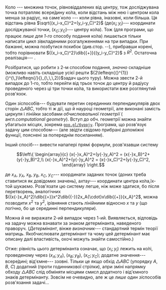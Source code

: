 Коло --- множина точок, рівновіддалених від центру, тож досліджувана
точка потрапляє всере́дину ко́ла, коли відстань між нею і центром кола
менша за радіус, на саме́ коло --- коли рівна, іназовні, коли більша. Ця
відстань рівна $\sqrt{(x_i-x_C)^2+(y_i-y_C)^2}$ (де$(x_i; y_i)$---
координати досліджуваної точки, $(x_C; y_C)$--- центру ко́ла). Тож (для
програми, що працює *лише для 1-го* способу подання ко́ла) лишається
тільки написати цикл зівкладеними розгалуженнями на три випадки. При
бажанні, можна позбутися похибок (див.стор. --), прибравши корені, тобто
порівнювати ${(x_i-x_C)^2}\dib{{+}}{(y_i-y_C)^2}$ з $R^2$. Остаточна
реалізація--- .

Розібратися, що робити з 2-м способом подання, *значно* складніше
(можливо навіть складніше усієї решти
${2\lefteqn{{}^{1}}{}^{\,}\lefteqn{/}{}_{\,\,\,2}}$задач цього туру).
Можна звести 2-й випадок до 1-го, тобто перейти від трьох точок до
центру й радіусу проведеного через ці три точки ко́ла, та використати вже
розглянутий розв'язок.

Один зіспособів--- будувати перетин серединних перпендикулярів двох
сторін $\triangle{}ABC$, тобто ті ж дії, що й науроці геометрії, але
виконані замість циркуля і лінійки засобами *обчислювальної геометрії* (
англ.*computational geometry*). Вступ до обч. геометрії можна знайти
убагатьох місцях, зокрема [`goo.gl/6yppjy`](https://goo.gl/6yppjy).
Програма, що розв'язує задачу цим способом--- (але звідти свідомо
прибрані допоміжні функції, пояснені за попереднім посиланням).

Інший спосіб--- вивести напапері прямі формули, розв'язавши систему

$$\left\{
\begin{array}{c}
(x{-}x_A)^2+(y{-}y_A)^2 = (x{-}x_B)^2+(y{-}y_B)^2,\\
(x{-}x_A)^2+(y{-}y_A)^2 = (x{-}x_C)^2+(y{-}y_C)^2,
\end{array}
\right.$$

де $x_A$, $y_A$, $x_B$, $y_B$, $x_C$, $y_C$--- координати заданих точок
(доних треба ставитися як довідомих значень), а$x$та$y$--- координати
центра ко́ла,їх-той шукаємо. Розв'язати цю систему легше, ніж може
здатися, бо після перетворень, аналогічних
${(x{-}x_A)^2}\dib{{=}}x^2\dib{{-}}2x_A{\cdot}x\dib{{+}}{x_A}^2$, можна
позводити $x^2$ та $y^2$, ірівняння стають лінійними відносно $x$ та $y$
(що логічно, бо це серединні перпендикуляри).

Можна й не виражати 2-ий випадок через 1-ий. Виявляється, відповідь на
задачу можна взнавати за знаком детермінанта, наведеного праворуч.
(*Детермінант*, вінже *визначник*--- стандартний термін теорії матриць.
Якобчислювати детермінант та чому цей детермінант має описану далі
властивість, охочі можуть знайти самостійно.)

Отже: рівність цього детермінанта означає, що ${(x_i;y_i)}$ лежить на
ко́лі, проведеному через ${(x_A;y_A)}$, ${(x_B;y_B)}$, ${(x_C;y_C)}$;
додатне значення--- всере́дині; від'ємне--- ззовні. Тільки це якщо обхід
$\triangle{}ABC$ (упорядку $A$, $B$, $C$) додатний (проти годинникової
стрілки), апри зміні напрямку обходу $\triangle{}ABC$ слід обміняти
місцями смисл додатного і від'ємного знаків детермінанту. Зовсім не
очевидно, але ж це *лише один зі*способів розв'язання задачі...
